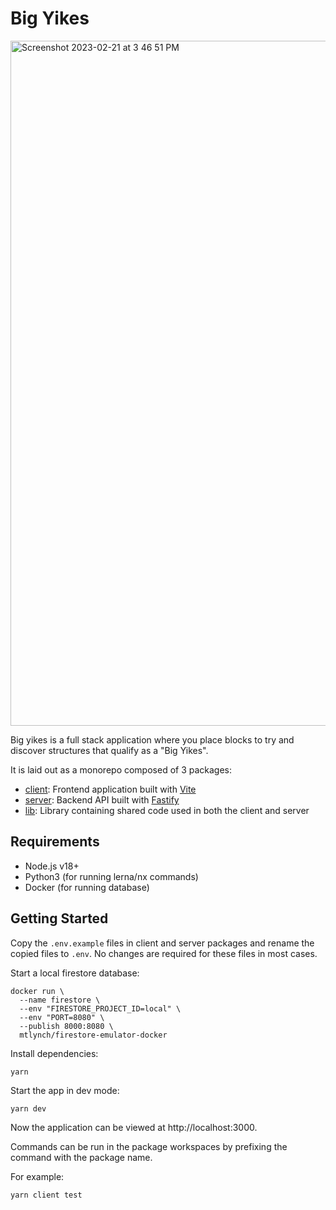 # Big Yikes

<img width="1096" alt="Screenshot 2023-02-21 at 3 46 51 PM" src="https://user-images.githubusercontent.com/34760298/220455160-19392c3e-8145-41b7-932c-a316c349006f.png">

Big yikes is a full stack application where you place blocks to try and discover structures that qualify as a "Big Yikes".

It is laid out as a monorepo composed of 3 packages:
- [client](./packages/client/README.md): Frontend application built with [Vite](https://vitejs.dev/)
- [server](./packages/server/README.md): Backend API built with [Fastify](https://www.fastify.io/)
- [lib](./packages/lib/README.md): Library containing shared code used in both the client and server

## Requirements

- Node.js v18+
- Python3 (for running lerna/nx commands)
- Docker (for running database)

## Getting Started

Copy the `.env.example` files in client and server packages and rename the copied files to `.env`.
No changes are required for these files in most cases.

Start a local firestore database:
```
docker run \
  --name firestore \
  --env "FIRESTORE_PROJECT_ID=local" \
  --env "PORT=8080" \
  --publish 8000:8080 \
  mtlynch/firestore-emulator-docker
```

Install dependencies:
```
yarn
```

Start the app in dev mode:
```
yarn dev
```

Now the application can be viewed at http://localhost:3000.

Commands can be run in the package workspaces by prefixing the command with the package name.

For example:
```
yarn client test
```
